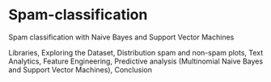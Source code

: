 # Spam-classification
Spam classification with Naive Bayes and Support Vector Machines

Libraries,
Exploring the Dataset,
Distribution spam and non-spam plots,
Text Analytics,
Feature Engineering,
Predictive analysis (Multinomial Naive Bayes and Support Vector Machines),
Conclusion
